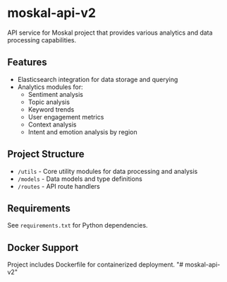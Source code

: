 # moskal-api-v2

API service for Moskal project that provides various analytics and data processing capabilities.

## Features

- Elasticsearch integration for data storage and querying
- Analytics modules for:
  - Sentiment analysis
  - Topic analysis
  - Keyword trends
  - User engagement metrics
  - Context analysis
  - Intent and emotion analysis by region
  
## Project Structure

- `/utils` - Core utility modules for data processing and analysis
- `/models` - Data models and type definitions
- `/routes` - API route handlers

## Requirements

See `requirements.txt` for Python dependencies.

## Docker Support

Project includes Dockerfile for containerized deployment.
"# moskal-api-v2" 
